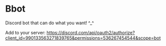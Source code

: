 # Bbot
Discord bot that can do what you want! ^_^

Add to your server: https://discord.com/api/oauth2/authorize?client_id=990133563271839765&permissions=536267454544&scope=bot
